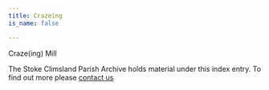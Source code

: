 ```yaml
---
title: Crazeing
is_name: false

---
```


Craze(ing) Mill


The Stoke Climsland Parish Archive holds material under this index entry. To find out more please [contact us](/contact/)
